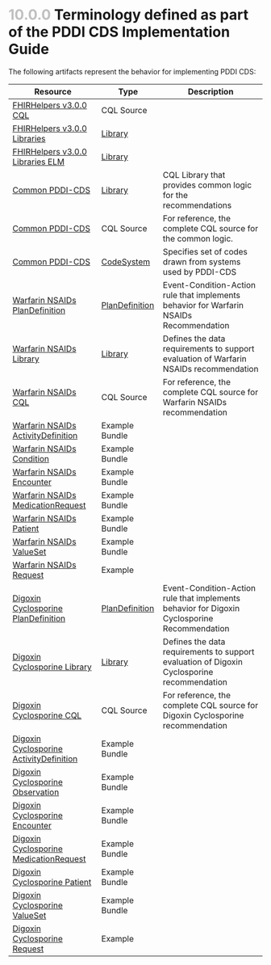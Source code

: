 # <span style="color:silver"> 10.0.0 </span> Terminology defined as part of the PDDI CDS Implementation Guide

The following artifacts represent the behavior for implementing PDDI CDS:

| Resource | Type | Description |
| --- | --- | --- |
| [FHIRHelpers v3.0.0 CQL ](artifacts/FhirHelpers_v3.0.0.cql) | CQL Source |  |
| [FHIRHelpers v3.0.0 Libraries](artifacts/FhirHelpers_v3.0.0-library.json) | [Library](https://www.hl7.org/fhir/library.html) |  |
| [FHIRHelpers v3.0.0 Libraries ELM](artifacts/FhirHelpers_v3.0.0_elm.xml) | [Library](https://www.hl7.org/fhir/library.html) |  |
| [Common PDDI-CDS](artifacts/library-bundle.json) | [Library](https://www.hl7.org/fhir/library.html) | CQL Library that provides common logic for the recommendations |
| [Common PDDI-CDS](artifacts/pddi-cds-common-logic.cql) | CQL Source | For reference, the complete CQL source for the common logic. |
| [Common PDDI-CDS](artifacts/codesystem-bundle.json) | [CodeSystem](https://www.hl7.org/fhir/codesystem.html) | Specifies set of codes drawn from systems used by PDDI-CDS |
| [Warfarin NSAIDs PlanDefinition](artifacts/warfarin-nsaids/plandefinition-bundle.json)  |	[PlanDefinition](https://www.hl7.org/fhir/plandefinition.html)  | Event-Condition-Action rule that implements behavior for Warfarin NSAIDs Recommendation |
| [Warfarin NSAIDs Library](artifacts/warfarin-nsaids/library-bundle.json) | [Library](https://www.hl7.org/fhir/library.html) | Defines the data requirements to support evaluation of Warfarin NSAIDs recommendation |
| [Warfarin NSAIDs CQL](artifacts/warfarin-nsaids/warfarin-nsaids-cds-logic.cql) | CQL Source | For reference, the complete CQL source for Warfarin NSAIDs recommendation |
| [Warfarin NSAIDs ActivityDefinition](artifacts/warfarin-nsaids/activitydefinition-bundle.json) | Example Bundle |  |
| [Warfarin NSAIDs Condition](artifacts/warfarin-nsaids/condition-bundle.json) | Example Bundle|  |
| [Warfarin NSAIDs Encounter](artifacts/warfarin-nsaids/encounter-bundle.json) | Example Bundle |  |
| [Warfarin NSAIDs MedicationRequest](artifacts/warfarin-nsaids/medicationrequest-bundle.json) | Example Bundle |  |
| [Warfarin NSAIDs Patient](artifacts/warfarin-nsaids/patient-bundle.json) | Example Bundle |  |
| [Warfarin NSAIDs ValueSet](artifacts/warfarin-nsaids/valueset-bundle.xml) | Example Bundle |  |
| [Warfarin NSAIDs Request](artifacts/warfarin-nsaids/warfarin-nsaids-cds-request.json) | Example |  |
| [Digoxin Cyclosporine PlanDefinition](artifacts/digoxin-cyclosporine/plandefinition-bundle.json)  |	[PlanDefinition](https://www.hl7.org/fhir/plandefinition.html)  | Event-Condition-Action rule that implements behavior for Digoxin Cyclosporine Recommendation |
| [Digoxin Cyclosporine Library](artifacts/digoxin-cyclosporine/library-bundle.json) | [Library](https://www.hl7.org/fhir/library.html) | Defines the data requirements to support evaluation of Digoxin Cyclosporine recommendation |
| [Digoxin Cyclosporine CQL](artifacts/digoxin-cyclosporine/digoxin-cyclosporine-cds-logic.cql) | CQL Source | For reference, the complete CQL source for Digoxin Cyclosporine recommendation |
| [Digoxin Cyclosporine ActivityDefinition](artifacts/digoxin-cyclosporine/activitydefinition-bundle.json) | Example Bundle |  |
| [Digoxin Cyclosporine Observation](artifacts/digoxin-cyclosporine/observation-bundle.json) | Example Bundle|  |
| [Digoxin Cyclosporine Encounter](artifacts/digoxin-cyclosporine/encounter-bundle.json) | Example Bundle |  |
| [Digoxin Cyclosporine MedicationRequest](artifacts/digoxin-cyclosporine/medicationrequest-bundle.json) | Example Bundle |  |
| [Digoxin Cyclosporine Patient](artifacts/digoxin-cyclosporine/patient-bundle.json) | Example Bundle |  |
| [Digoxin Cyclosporine ValueSet](artifacts/digoxin-cyclosporine/valueset-bundle.xml) | Example Bundle |  |
| [Digoxin Cyclosporine Request](artifacts/digoxin-cyclosporine/digoxin-cyclosporine-cds-request.json) | Example |  |